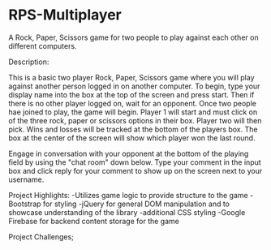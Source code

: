 # RPS-Multiplayer
A Rock, Paper, Scissors game for two people to play against each other on different computers.

Description:

This is a basic two player Rock, Paper, Scissors game where you will play against another person logged in on another computer.  To begin, type your display name into the box at the top of the screen and press start. Then if there is no other player logged on, wait for an opponent. Once two people hae joined to play, the game will begin. Player 1 will start and must click on of the three rock, paper or scissors options in their box. Player two will then pick. Wins and losses will be tracked at the bottom of the players box. The box at the center of the screen will show which player won the last round.

Engage in conversation with your opponent at the bottom of the playing field by using the "chat room" down below. Type your comment in the input box and click reply for your comment to show up on the screen next to your username. 

Project Highlights:
-Utilizes game logic to provide structure to the game
-Bootstrap for styling
-jQuery for general DOM manipulation and to showcase understanding of the library
-additional CSS styling
-Google Firebase for backend content storage for the game

Project Challenges;

